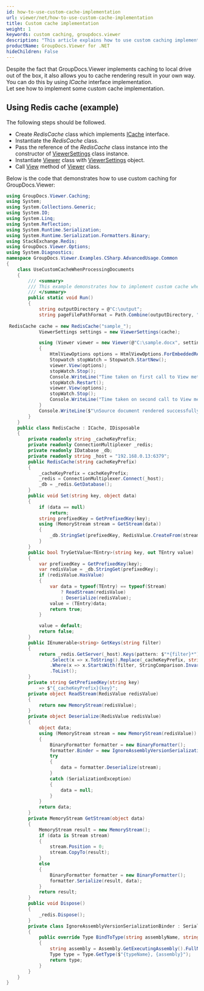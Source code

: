 ```yaml
---
id: how-to-use-custom-cache-implementation
url: viewer/net/how-to-use-custom-cache-implementation
title: Custom cache implementation
weight: 1
keywords: custom caching, groupdocs.viewer
description: "This article explains how to use custom caching implementation with GroupDocs.Viewer within your .NET applications."
productName: GroupDocs.Viewer for .NET
hideChildren: False
---
```

Despite the fact that GroupDocs.Viewer implements caching to local drive out of the box, it also allows you to cache rendering result in your own way. You can do this by using *ICache* interface implementation.  
Let see how to implement some custom cache implementation.

## Using Redis cache (example)

The following steps should be followed.

* Create *RedisCache* class which implements [ICache](https://apireference.groupdocs.com/net/viewer/groupdocs.viewer.caching/icache) interface.
* Instantiate the *RedisCache* class.
* Pass the reference of the *RedisCache* class instance into the constructor of [ViewerSettings](https://apireference.groupdocs.com/net/viewer/groupdocs.viewer/viewersettings) class instance.
* Instantiate [Viewer](https://apireference.groupdocs.com/net/viewer/groupdocs.viewer/viewer) class with [ViewerSettings](https://apireference.groupdocs.com/net/viewer/groupdocs.viewer/viewersettings) object.
* Call [View](https://apireference.groupdocs.com/net/viewer/groupdocs.viewer/viewer/methods/view) method of [Viewer](https://apireference.groupdocs.com/net/viewer/groupdocs.viewer/viewer) class.

Below is the code that demonstrates how to use custom caching for GroupDocs.Viewer:

```csharp
using GroupDocs.Viewer.Caching;
using System;
using System.Collections.Generic;
using System.IO;
using System.Linq;
using System.Reflection;
using System.Runtime.Serialization;
using System.Runtime.Serialization.Formatters.Binary;
using StackExchange.Redis;
using GroupDocs.Viewer.Options;
using System.Diagnostics;
namespace GroupDocs.Viewer.Examples.CSharp.AdvancedUsage.Common
{
    class UseCustomCacheWhenProcessingDocuments
    {
        /// <summary>
        /// This example demonstrates how to implement custom cache when rendering document.
        /// </summary>
        public static void Run()
        {
            string outputDirectory = @"C:\output";
            string pageFilePathFormat = Path.Combine(outputDirectory, "page_{0}.html");
           
 RedisCache cache = new RedisCache("sample_");
            ViewerSettings settings = new ViewerSettings(cache);

            using (Viewer viewer = new Viewer(@"C:\sample.docx", settings))
            {
                HtmlViewOptions options = HtmlViewOptions.ForEmbeddedResources(pageFilePathFormat);
                Stopwatch stopWatch = Stopwatch.StartNew();
                viewer.View(options);
                stopWatch.Stop();
                Console.WriteLine("Time taken on first call to View method {0} (ms).", stopWatch.ElapsedMilliseconds);
                stopWatch.Restart();
                viewer.View(options);
                stopWatch.Stop();
                Console.WriteLine("Time taken on second call to View method {0} (ms).", stopWatch.ElapsedMilliseconds);
            }
            Console.WriteLine($"\nSource document rendered successfully.\nCheck output in {outputDirectory}.");
        }
    }
    public class RedisCache : ICache, IDisposable
    {
        private readonly string _cacheKeyPrefix;
        private readonly ConnectionMultiplexer _redis;
        private readonly IDatabase _db;
        private readonly string _host = "192.168.0.13:6379";
        public RedisCache(string cacheKeyPrefix)
        {
            _cacheKeyPrefix = cacheKeyPrefix;
            _redis = ConnectionMultiplexer.Connect(_host);
            _db = _redis.GetDatabase();
        }
        public void Set(string key, object data)
        {
            if (data == null)
                return;
            string prefixedKey = GetPrefixedKey(key);
            using (MemoryStream stream = GetStream(data))
            {
                _db.StringSet(prefixedKey, RedisValue.CreateFrom(stream));
            }
        }
        public bool TryGetValue<TEntry>(string key, out TEntry value)
        {
            var prefixedKey = GetPrefixedKey(key);
            var redisValue = _db.StringGet(prefixedKey);
            if (redisValue.HasValue)
            {
                var data = typeof(TEntry) == typeof(Stream)
                    ? ReadStream(redisValue)
                    : Deserialize(redisValue);
                value = (TEntry)data;
                return true;
            }

            value = default;
            return false;
        }
        public IEnumerable<string> GetKeys(string filter)
        {
            return _redis.GetServer(_host).Keys(pattern: $"*{filter}*")
                .Select(x => x.ToString().Replace(_cacheKeyPrefix, string.Empty))
                .Where(x => x.StartsWith(filter, StringComparison.InvariantCultureIgnoreCase))
                .ToList();
        }
        private string GetPrefixedKey(string key)
            => $"{_cacheKeyPrefix}{key}";
        private object ReadStream(RedisValue redisValue)
        {
            return new MemoryStream(redisValue);
        }
        private object Deserialize(RedisValue redisValue)
        {
            object data;
            using (MemoryStream stream = new MemoryStream(redisValue))
            {
                BinaryFormatter formatter = new BinaryFormatter();
                formatter.Binder = new IgnoreAssemblyVersionSerializationBinder();
                try
                {
                    data = formatter.Deserialize(stream);
                }
                catch (SerializationException)
                {
                    data = null;
                }
            }
            return data;
        }
        private MemoryStream GetStream(object data)
        {
            MemoryStream result = new MemoryStream();
            if (data is Stream stream)
            {
                stream.Position = 0;
                stream.CopyTo(result);
            }
            else
            {
                BinaryFormatter formatter = new BinaryFormatter();
                formatter.Serialize(result, data);
            }
            return result;
        }
        public void Dispose()
        {
            _redis.Dispose();
        }
        private class IgnoreAssemblyVersionSerializationBinder : SerializationBinder
        {
            public override Type BindToType(string assemblyName, string typeName)
            {
                string assembly = Assembly.GetExecutingAssembly().FullName;
                Type type = Type.GetType($"{typeName}, {assembly}");
                return type;
            }
        }
    }
}
```

